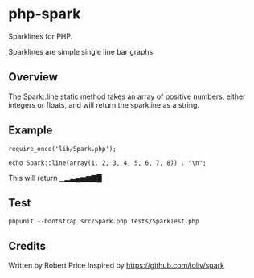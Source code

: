php-spark
=========

Sparklines for PHP.

Sparklines are simple single line bar graphs.

Overview
--------

The Spark::line static method takes an array of positive numbers, either integers or floats, and will return the sparkline as a string.

Example
-------

    require_once('lib/Spark.php');

    echo Spark::line(array(1, 2, 3, 4, 5, 6, 7, 8)) . "\n";

This will return ▁▂▃▄▅▆▇█

Test
----
    phpunit --bootstrap src/Spark.php tests/SparkTest.php

Credits
-------

Written by Robert Price
Inspired by https://github.com/joliv/spark